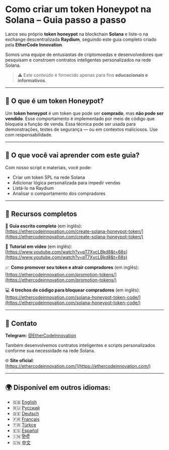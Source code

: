 # Como criar um token Honeypot na Solana – Guia passo a passo

Lance seu próprio **token honeypot** na blockchain **Solana** e liste-o na exchange descentralizada **Raydium**, seguindo este guia completo criado pela **EtherCode Innovation**.

Somos uma equipe de entusiastas de criptomoedas e desenvolvedores que pesquisam e constroem contratos inteligentes personalizados na rede Solana.

> ⚠️ Este conteúdo é fornecido apenas para fins **educacionais e informativos**.

---

## 🚀 O que é um token Honeypot?

Um **token honeypot** é um token que pode ser **comprado**, mas **não pode ser vendido**. Esse comportamento é implementado por meio de código que bloqueia a função de venda. Essa técnica pode ser usada para demonstrações, testes de segurança — ou em contextos maliciosos. Use com responsabilidade.

---

## 🧰 O que você vai aprender com este guia?

Com nosso script e materiais, você pode:
- Criar um token SPL na rede Solana
- Adicionar lógica personalizada para impedir vendas
- Listá-lo na Raydium
- Analisar o comportamento dos compradores

---

## 📘 Recursos completos

🔗 **Guia escrito completo** (em inglês):  
[https://ethercodeinnovation.com/create-solana-honeypot-token/](https://ethercodeinnovation.com/create-solana-honeypot-token/)

🎥 **Tutorial em vídeo** (em inglês):  
[https://www.youtube.com/watch?v=pT7XycLBkd8&t=68s](https://www.youtube.com/watch?v=pT7XycLBkd8&t=68s)

📈 **Como promover seu token e atrair compradores** (em inglês):  
[https://ethercodeinnovation.com/promotion-tokens/](https://ethercodeinnovation.com/promotion-tokens/)

💻 **4 trechos de código para bloquear compradores** (em inglês):  
[https://ethercodeinnovation.com/solana-honeypot-token-code/](https://ethercodeinnovation.com/solana-honeypot-token-code/)

---

## 📩 Contato

**Telegram:** [@EtherCodeInnovation](https://t.me/EtherCodeInnovation)

Também desenvolvemos contratos inteligentes e scripts personalizados conforme sua necessidade na rede Solana.

🌐 **Site oficial**:  
[https://ethercodeinnovation.com/](https://ethercodeinnovation.com/)

---

## 🌍 Disponível em outros idiomas:

- 🇬🇧 [English](./README.md)
- 🇷🇺 [Русский](./README-ru.md)
- 🇩🇪 [Deutsch](./README-de.md)
- 🇫🇷 [Français](./README-fr.md)
- 🇹🇷 [Türkçe](./README-tr.md)
- 🇪🇸 [Español](./README-es.md)
- 🇮🇳 [हिन्दी](./README-hi.md)
- 🇨🇳 [中文](./README-zh.md)
